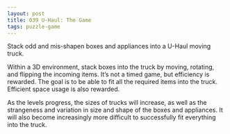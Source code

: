 ```yaml
---
layout: post
title: 039 U-Haul: The Game
tags: puzzle-game
---
```

Stack odd and mis-shapen boxes and appliances into a U-Haul moving truck. 

Within a 3D environment, stack boxes into the truck by moving, rotating, and flipping the incoming items.  It’s not a timed game, but efficiency is rewarded.  The goal is to be able to fit all the required items into the truck.  Efficient space usage is also rewarded.

As the levels progress, the sizes of trucks will increase, as well as the strangeness and variation in size and shape of the boxes and appliances.  It will also become increasingly more difficult to successfully fit everything into the truck.